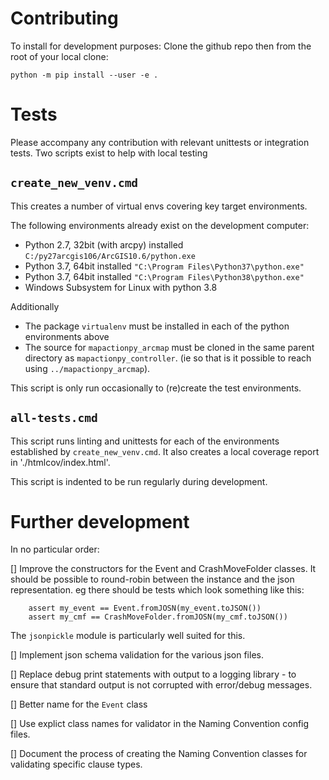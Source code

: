 Contributing
============
To install for development purposes:
Clone the github repo then from the root of your local clone:
```
python -m pip install --user -e .
```

Tests
=====
Please accompany any contribution with relevant unittests or integration tests. Two scripts exist to help with local testing

`create_new_venv.cmd`
--------
This creates a number of virtual envs covering key target environments. 

The following environments already exist on the development computer:
* Python 2.7, 32bit (with arcpy) installed `C:/py27arcgis106/ArcGIS10.6/python.exe`
* Python 3.7, 64bit installed `"C:\Program Files\Python37\python.exe"`
* Python 3.7, 64bit installed `"C:\Program Files\Python38\python.exe"`
* Windows Subsystem for Linux with python 3.8

Additionally
* The package `virtualenv` must be installed in each of the python environments above
* The source for `mapactionpy_arcmap` must be cloned in the same parent directory as `mapactionpy_controller`. (ie so that is it possible to reach using `../mapactionpy_arcmap`).

This script is only run occasionally to (re)create the test environments.

`all-tests.cmd`
--------
This script runs linting and unittests for each of the environments established by `create_new_venv.cmd`. It also creates a local coverage report in './htmlcov/index.html'.

This script is indented to be run regularly during development.


Further development
===================
In no particular order:

 [] Improve the constructors for the Event and CrashMoveFolder classes. It should be possible to round-robin between the instance and the json representation. eg there should be tests which look something like this:
```
    assert my_event == Event.fromJOSN(my_event.toJSON())
    assert my_cmf == CrashMoveFolder.fromJOSN(my_cmf.toJSON())
```   
The `jsonpickle` module is particularly well suited for this.

 [] Implement json schema validation for the various json files.

 [] Replace debug print statements with output to a logging library - to ensure that standard output is not corrupted with error/debug messages.

 [] Better name for the `Event` class

 [] Use explict class names for validator in the Naming Convention config files. 

 [] Document the process of creating the Naming Convention classes for validating specific clause types. 


